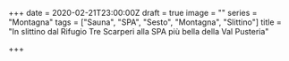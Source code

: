 +++
date = 2020-02-21T23:00:00Z
draft = true
image = ""
series = "Montagna"
tags = ["Sauna", "SPA", "Sesto", "Montagna", "Slittino"]
title = "In slittino dal Rifugio Tre Scarperi alla SPA più bella della Val Pusteria"

+++
